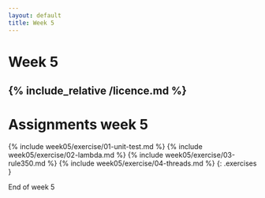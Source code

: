```yaml
---
layout: default
title: Week 5
---
```

# Week 5
{% include_relative /licence.md %}
---

# Assignments week 5

{% include week05/exercise/01-unit-test.md %}
{% include week05/exercise/02-lambda.md %}
{% include week05/exercise/03-rule350.md %}
{% include week05/exercise/04-threads.md %}
{: .exercises }

End of week 5
